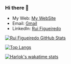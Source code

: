 ### Hi there 👋

- My Web: [My WebSite](https://www.ruifigueiredo.me/)
- Email: [Gmail](mailto:rui.figueiredo@gmail.com)
- LinkedIn: [Rui Figueiredo](https://www.linkedin.com/in/rpfigueiredo/)

[![Rui Figueiredo GitHub Stats](https://github-readme-stats.vercel.app/api?username=ruifigueiredo&count_private=true&show_icons=true)](https://github.com/ruifigueiredo)

[![Top Langs](https://github-readme-stats.vercel.app/api/top-langs/?username=ruifigueiredo&hide=Eagle&layout=compact)](https://github.com/anuraghazra/github-readme-stats)

[![Harlok's wakatime stats](https://github-readme-stats.vercel.app/api/wakatime?username=ruifigueiredo)](https://github.com/anuraghazra/github-readme-stats)


<!--
**ruifigueiredo/ruifigueiredo** is a ✨ _special_ ✨ repository because its `README.md` (this file) appears on your GitHub profile.

Here are some ideas to get you started:

- 🔭 I’m currently working on ...
- 🌱 I’m currently learning ...
- 👯 I’m looking to collaborate on ...
- 🤔 I’m looking for help with ...
- 💬 Ask me about ...
- 📫 How to reach me: ...
- 😄 Pronouns: ...
- ⚡ Fun fact: ...
-->
